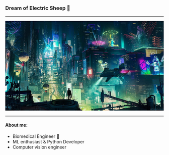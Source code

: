 ### Dream of Electric Sheep :sheep:
---

![Wallpaper](cyberpunk_1.jpg)

---
#### About me:
* Biomedical Engineer :microscope:
* ML enthusiast & Python Developer
* Computer vision engineer
<!--
**PedroAMtz/PedroAMtz** is a ✨ _special_ ✨ repository because its `README.md` (this file) appears on your GitHub profile.

Here are some ideas to get you started:

- 🔭 I’m currently working on ...
- 🌱 I’m currently learning ...
- 👯 I’m looking to collaborate on ...
- 🤔 I’m looking for help with ...
- 💬 Ask me about ...
- 📫 How to reach me: ...
- 😄 Pronouns: ...
- ⚡ Fun fact: ...
-->
